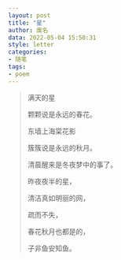```yaml
---
layout: post
title: "星"
author: 废名
data: 2022-05-04 15:50:31
style: letter
categories:
- 随笔
tags:
- poem
---
```


> 满天的星
>  
> 颗颗说是永远的春花。
>  
> 东墙上海棠花影
>  
> 簇簇说是永远的秋月。
>  
> 清晨醒来是冬夜梦中的事了。
>  
> 昨夜夜半的星，
>  
> 清洁真如明丽的网，
>  
> 疏而不失，
>  
> 春花秋月也都是的，
>  
> 子非鱼安知鱼。
